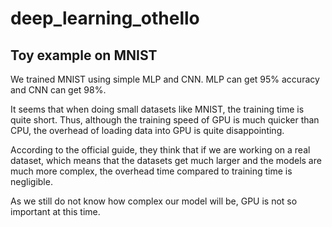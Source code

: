 # deep_learning_othello  

## Toy example on MNIST  
We trained MNIST using simple MLP and CNN. MLP can get 95% accuracy and CNN can get 98%.  

It seems that when doing small datasets like MNIST, the training time is quite short. Thus, although the training speed of GPU is much quicker than CPU, the overhead of loading data into GPU is quite disappointing.  

According to the official guide, they think that if we are working on a real dataset, which means that the datasets get much larger and the models are much more complex, the overhead time compared to training time is negligible.  

As we still do not know how complex our model will be, GPU is not so important at this time.  
